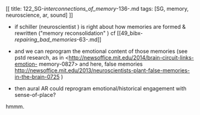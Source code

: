 [[
title: 122_SG-_interconnections_of_memory_-136-.md
tags: [SG, memory, neuroscience, ar, sound]
]]

+ if schiller  (neuroscientist ) is right about how memories are formed & rewritten  ("memory reconsolidation" ) cf
[[49_bibx-_repairing_bad_memories_-63-.md]]

+ and we can reprogram the emotional content of those memories  (see pstd research, as in <http://newsoffice.mit.edu/2014/brain-circuit-links-emotion- memory-0827> and here, false memories <http://newsoffice.mit.edu/2013/neuroscientists-plant-false-memories-in-the-brain-0725>  )

+ then aural AR could reprogram emotional/historical engagement with sense-of-place?

hmmm.
